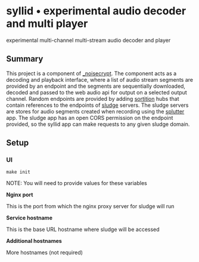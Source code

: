 # syllid &bull; experimental audio decoder and multi player

experimental multi-channel multi-stream audio decoder and player

## Summary

This project is a component of [\_noisecrypt](low.show/noisecrypt/). The component acts as a decoding and playback interface, where a list of audio stream segments are provided by an endpoint and the segments are sequentially downloaded, decoded and passed to the web audio api for output on a selected output channel. Random endpoints are provided by adding [sortition](https://github.com/lowshow/sortition) hubs that contain references to the endpoints of [sludge](https://github.com/lowshow/sludge) servers. The sludge servers are stores for audio segments created when recording using the [splutter](https://github.com/lowshow/splutter) app. The sludge app has an open CORS permission on the endpoint provided, so the syllid app can make requests to any given sludge domain.

## Setup

### UI

```shell
make init
```

NOTE: You will need to provide values for these variables

**Nginx port**

This is the port from which the nginx proxy server for sludge will run

**Service hostname**

This is the base URL hostname where sludge will be accessed

**Additional hostnames**

More hostnames (not required)
